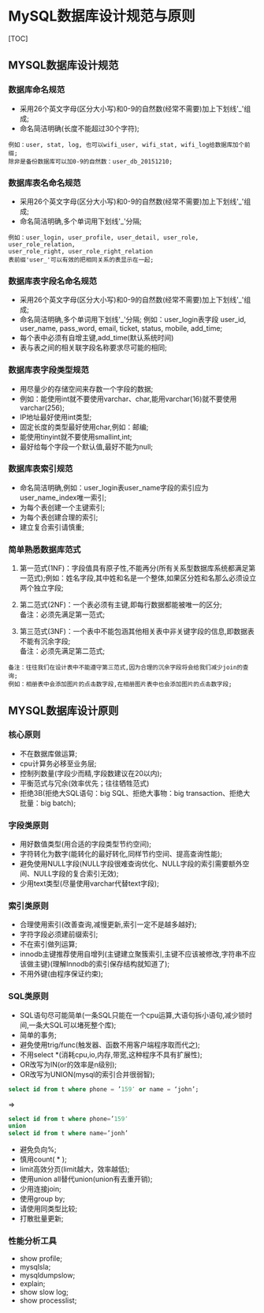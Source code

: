 # MySQL数据库设计规范与原则

[TOC]

## MYSQL数据库设计规范   

### 数据库命名规范  
* 采用26个英文字母(区分大小写)和0-9的自然数(经常不需要)加上下划线'_'组成;  
* 命名简洁明确(长度不能超过30个字符);  
```
例如：user, stat, log, 也可以wifi_user, wifi_stat, wifi_log给数据库加个前缀;  
除非是备份数据库可以加0-9的自然数：user_db_20151210;  
```

### 数据库表名命名规范  
* 采用26个英文字母(区分大小写)和0-9的自然数(经常不需要)加上下划线'_'组成;  
* 命名简洁明确,多个单词用下划线'_'分隔;  
```
例如：user_login, user_profile, user_detail, user_role, user_role_relation,  
user_role_right, user_role_right_relation  
表前缀'user_'可以有效的把相同关系的表显示在一起;  
```

### 数据库表字段名命名规范  
* 采用26个英文字母(区分大小写)和0-9的自然数(经常不需要)加上下划线'_'组成;  
* 命名简洁明确,多个单词用下划线'_'分隔; 例如：user_login表字段 user_id, user_name, pass_word, email, ticket, status, mobile, add_time;  
* 每个表中必须有自增主键,add_time(默认系统时间)  
* 表与表之间的相关联字段名称要求尽可能的相同;  
  
### 数据库表字段类型规范  
* 用尽量少的存储空间来存数一个字段的数据;  
* 例如：能使用int就不要使用varchar、char,能用varchar(16)就不要使用varchar(256);  
* IP地址最好使用int类型;  
* 固定长度的类型最好使用char,例如：邮编;  
* 能使用tinyint就不要使用smallint,int;  
* 最好给每个字段一个默认值,最好不能为null;  
  
### 数据库表索引规范  
* 命名简洁明确,例如：user_login表user_name字段的索引应为user_name_index唯一索引;  
* 为每个表创建一个主键索引;  
* 为每个表创建合理的索引;  
* 建立复合索引请慎重;  
  
### 简单熟悉数据库范式  

1. 第一范式(1NF)：字段值具有原子性,不能再分(所有关系型数据库系统都满足第一范式);例如：姓名字段,其中姓和名是一个整体,如果区分姓和名那么必须设立两个独立字段;  
  
2. 第二范式(2NF)：一个表必须有主键,即每行数据都能被唯一的区分;  
备注：必须先满足第一范式;  
  
3. 第三范式(3NF)：一个表中不能包涵其他相关表中非关键字段的信息,即数据表不能有沉余字段;  
备注：必须先满足第二范式;  

```
备注：往往我们在设计表中不能遵守第三范式,因为合理的沉余字段将会给我们减少join的查询;  
例如：相册表中会添加图片的点击数字段,在相册图片表中也会添加图片的点击数字段;  
```

## MYSQL数据库设计原则  

### 核心原则  
* 不在数据库做运算;  
* cpu计算务必移至业务层;  
* 控制列数量(字段少而精,字段数建议在20以内);  
* 平衡范式与冗余(效率优先；往往牺牲范式)  
* 拒绝3B(拒绝大SQL语句：big SQL、拒绝大事物：big transaction、拒绝大批量：big batch);  

### 字段类原则  
* 用好数值类型(用合适的字段类型节约空间);  
* 字符转化为数字(能转化的最好转化,同样节约空间、提高查询性能);  
* 避免使用NULL字段(NULL字段很难查询优化、NULL字段的索引需要额外空间、NULL字段的复合索引无效);  
* 少用text类型(尽量使用varchar代替text字段);  
  
### 索引类原则  
* 合理使用索引(改善查询,减慢更新,索引一定不是越多越好);  
* 字符字段必须建前缀索引;  
* 不在索引做列运算;  
* innodb主键推荐使用自增列(主键建立聚簇索引,主键不应该被修改,字符串不应该做主键)(理解Innodb的索引保存结构就知道了);  
* 不用外键(由程序保证约束);  
  
### SQL类原则  
* SQL语句尽可能简单(一条SQL只能在一个cpu运算,大语句拆小语句,减少锁时间,一条大SQL可以堵死整个库);  
* 简单的事务;  
* 避免使用trig/func(触发器、函数不用客户端程序取而代之);  
* 不用select *(消耗cpu,io,内存,带宽,这种程序不具有扩展性);  
* OR改写为IN(or的效率是n级别);  
* OR改写为UNION(mysql的索引合并很弱智);  
``` SQL
select id from t where phone = ’159′ or name = ‘john’;  
```
=> 
``` SQL 
select id from t where phone=’159′  
union  
select id from t where name=’jonh’  
```
* 避免负向%;  
* 慎用count( * );  
* limit高效分页(limit越大，效率越低);  
* 使用union all替代union(union有去重开销);  
* 少用连接join;  
* 使用group by;  
* 请使用同类型比较;  
* 打散批量更新;  
  
### 性能分析工具
* show profile;  
* mysqlsla;  
* mysqldumpslow;  
* explain;  
* show slow log;  
* show processlist;  